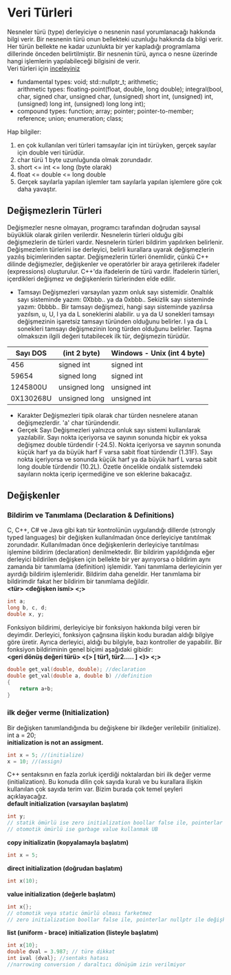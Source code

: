 # Veri Türleri
Nesneler türü (type) derleyiciye o nesnenin nasıl yorumlanacağı hakkında bilgi verir. 
Bir nesnenin türü onun bellekteki uzunluğu hakkında da bilgi verir. Her türün bellekte 
ne kadar uzunlukta bir yer kapladığı programlama dillerinde önceden belirtilmiştir.  Bir
nesnenin türü, ayrıca o nesne üzerinde hangi işlemlerin yapılabileceği bilgisini de verir.  
Veri türleri için [inceleyiniz](https://en.cppreference.com/w/cpp/language/type)    
* fundamental types: void; std::nullptr_t; arithmetic;  
    arithmetic types: floating-point(float, double, long double); integral(bool, char, signed char, unsigned char, 
(unsigned) short int, (unsigned) int, (unsigned) long int, (unsigned) long long int); 
* compound types: function; array; pointer; pointer-to-member; reference; union; enumeration; class;  
 
Hap bilgiler:  
1. en çok kullanılan veri türleri tamsayılar için int türüyken, gerçek sayılar için double veri türüdür.
2. char türü 1 byte uzunluğunda olmak zorundadır.
3. short <= int <= long (byte olarak)
4. float <= double <= long double
5. Gerçek sayılarla yapılan işlemler tam sayılarla yapılan işlemlere göre çok daha yavaştır. 
 
## Değişmezlerin Türleri
Değişmezler nesne olmayan, programcı tarafından doğrudan sayısal büyüklük olarak girilen verilerdir. Nesnelerin türleri olduğu gibi değişmezlerin de türleri vardır. Nesnelerin türleri bildirim yapılırken belirlenir. Değişmezlerin türlerini ise derleyici, belirli kurallara uyarak değişmezlerin yazılış biçimlerinden saptar. Değişmezlerin türleri önemlidir, çünkü C++ dilinde değişmezler, değişkenler ve operatörler bir araya getirilerek ifadeler (expressions) oluşturulur. C++'da ifadelerin de türü vardır. İfadelerin türleri, içerdikleri değişmez ve değişkenlerin türlerinden elde edilir. 

* Tamsayı Değişmezleri varsayılan yazım onluk sayı sistemidir. Onaltılık sayı sisteminde yazım: 0Xbbb.. ya da 0xbbb.. Sekizlik sayı sisteminde yazım: 0bbbb.. Bir tamsayı değişmezi, hangi sayı sisteminde yazılırsa yazılsın, u, U, l ya da L soneklerini alabilir. u ya da U sonekleri tamsayı değişmezinin işaretsiz tamsayı türünden olduğunu belirler. l ya da L sonekleri tamsayı değişmezinin long türden olduğunu belirler. Taşma olmaksızın ilgili değeri tutabilecek ilk tür, değişmezin türüdür. 

| Sayı DOS  | (int 2 byte) | Windows - Unix  (int 4 byte)|
| ----------- | ----------- | ----------- |
| 456 | signed int|signed int|  
| 59654 |signed long|signed int|   
| 1245800U |unsigned long|unsigned int|   
| 0X130268U |unsigned long|unsigned int|  

* Karakter Değişmezleri tipik olarak char türden nesnelere atanan değişmezlerdir. 'a' char türündendir.  
* Gerçek Sayı Değişmezleri yalnızca onluk sayı sistemi kullanılarak yazılabilir. Sayı nokta içeriyorsa ve sayının sonunda hiçbir ek yoksa değişmez double türdendir (-24.5). Nokta içeriyorsa ve sayının sonunda küçük harf ya da büyük harf F varsa sabit float türdendir (1.31F). Sayı nokta içeriyorsa ve sonunda küçük harf ya da büyük harf L varsa sabit long double türdendir (10.2L). Özetle öncelikle ondalık sistemdeki sayıların nokta içerip içermediğine ve son eklerine bakacağız.
## Değişkenler
### Bildirim ve Tanımlama (Declaration & Definitions)
C, C++, C# ve Java gibi katı tür kontrolünün uygulandığı dillerde (strongly typed languages) bir değişken
kullanılmadan önce derleyiciye tanıtılmak zorundadır. Kullanılmadan önce değişkenlerin derleyiciye tanıtılması
işlemine bildirim (declaration) denilmektedir. Bir bildirim yapıldığında eğer derleyici bildirilen değişken için
bellekte bir yer ayırıyorsa o bildirim aynı zamanda bir tanımlama (definition) işlemidir. Yani tanımlama
derleyicinin yer ayırdığı bildirim işlemleridir. Bildirim daha geneldir. Her tanımlama bir bildirimdir fakat her
bildirim bir tanımlama değildir.  
**<tür> <değişken ismi> <;>** 
```cpp
int a; 
long b, c, d; 
double x, y;
```
Fonksiyon bildirimi, derleyiciye bir fonksiyon hakkında bilgi veren bir deyimdir. Derleyici, fonksiyon
çağrısına ilişkin kodu buradan aldığı bilgiye göre üretir. Ayrıca derleyici, aldığı bu bilgiyle,
bazı kontroller de yapabilir. Bir fonksiyon bildiriminin genel biçimi aşağıdaki gibidir:  
**<geri dönüş değeri türü> <fonksiyon ismi> <(> [ tür1, tür2..... ] <)> <;>**
```cpp
double get_val(double, double); //declaration
double get_val(double a, double b) //definition
{
    return a+b;
}
```
### ilk değer verme (Initialization)
Bir değişken tanımlandığında bu değişkene bir ilkdeğer verilebilir (initialize). int a = 20;  
**initialization is not an assigment.** 
```cpp
int x = 5; //(initialize) 
x = 10; //(assign)
```
C++ sentaksının en fazla zorluk içerdiği noktalardan biri ilk değer verme (initialization). Bu konuda dilin çok sayıda kuralı ve bu kurallara ilişkin kullanılan çok sayıda terim var. Bizim burada çok temel şeyleri açıklayacağız.  
**default initialization (varsayılan başlatım)**
```cpp 
int y; 
// statik ömürlü ise zero initialization boollar false ile, pointerlar nullptr ile değişkenler 0 ile başlatılıyor. 
// otomotik ömürlü ise garbage value kullanmak UB
```
**copy initializatin (kopyalamayla başlatım)** 
```cpp 
int x = 5;
```
**direct initialization (doğrudan başlatım)**  
```cpp 
int x(10);
```
**value initialization (değerle başlatım)**
```cpp 
int x{};
// otomotik veya static ömürlü olması farketmez
// zero initialization boollar false ile, pointerlar nullptr ile değişkenler 0 ile başlatılıyor.
```
**list (uniform - brace) initialization (listeyle başlatım)** 
```cpp
int x{10};
double dval = 3.987; // türe dikkat
int ival {dval}; //sentaks hatası
//narrowing conversion / daraltıcı dönüşüm izin verilmiyor
```
